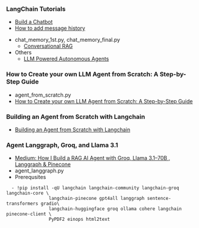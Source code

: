 ### LangChain Tutorials
  - [Build a Chatbot](https://python.langchain.com/v0.2/docs/tutorials/chatbot/)
  - [How to add message history](https://python.langchain.com/v0.2/docs/how_to/message_history/)
* chat_memory_1st.py, chat_memory_final.py
  - [Conversational RAG](https://python.langchain.com/v0.2/docs/tutorials/qa_chat_history/)
* Others
  - [LLM Powered Autonomous Agents](https://lilianweng.github.io/posts/2023-06-23-agent/)

### How to Create your own LLM Agent from Scratch: A Step-by-Step Guide
* agent_from_scratch.py
* [How to Create your own LLM Agent from Scratch: A Step-by-Step Guide](https://gathnex.medium.com/how-to-create-your-own-llm-agent-from-scratch-a-step-by-step-guide-14b763e5b3b8)

### Building an Agent from Scratch with Langchain
* [Building an Agent from Scratch with Langchain](https://teetracker.medium.com/building-an-agent-from-scratch-with-langchain-2e1d1ef2f57f)

### Agent Langgraph, Groq, and Llama 3.1
* [Medium: How I Build a RAG AI Agent with Groq, Llama 3.1–70B , Langgraph & Pinecone](https://medium.com/@fayez.siddiqui31/how-i-build-a-rag-ai-agent-with-groq-llama-3-1-70b-langgraph-pinecone-a89cabc3c17a)
* agent_langgraph.py
* Prerequsites
```
  - !pip install -qU langchain langchain-community langchain-groq langchain-core \ 
                langchain-pinecone gpt4all langgraph sentence-transformers gradio\
                langchain-huggingface groq ollama cohere langchain pinecone-client \
                PyPDF2 einops html2text
```